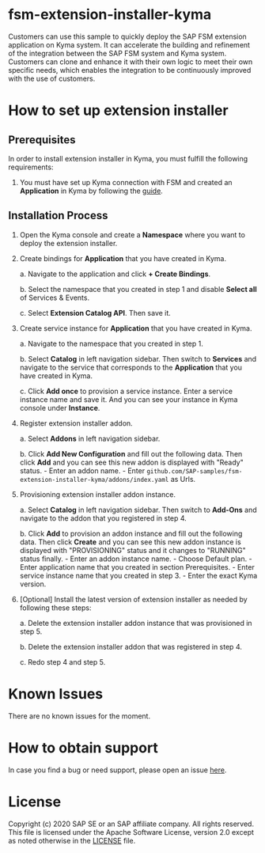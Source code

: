 # fsm-extension-installer-kyma

Customers can use this sample to quickly deploy the SAP FSM extension application on Kyma system. It can accelerate the building and refinement of the integration between the SAP FSM system and Kyma system. Customers can clone and enhance it with their own logic to meet their own specific needs, which enables the integration to be continuously improved with the use of customers.

# How to set up extension installer
## Prerequisites
In order to install extension installer in Kyma, you must fulfill the following requirements:

1. You must have set up Kyma connection with FSM and created an **Application** in Kyma by following the [guide](https://docs.coresystems.net/extensions-ui-plugins/cloud-platform-extension-factory-integration.html).

## Installation Process
1. Open the Kyma console and create a **Namespace** where you want to deploy the extension installer.
2. Create bindings for **Application** that you have created in Kyma.

    a. Navigate to the application and click **+ Create Bindings**.

    b. Select the namespace that you created in step 1 and disable **Select all** of Services & Events.

    c. Select **Extension Catalog API**. Then save it.
3. Create service instance for **Application** that you have created in Kyma.
   
    a. Navigate to the namespace that you created in step 1.

    b. Select **Catalog** in left navigation sidebar. Then switch to **Services** and navigate to the service that corresponds to the **Application** that you have created in Kyma.

    c. Click **Add once** to provision a service instance. Enter a service instance name and save it. And you can see your instance in Kyma console under **Instance**.
4. Register extension installer addon.
   
    a. Select **Addons** in left navigation sidebar.

    b. Click **Add New Configuration** and fill out the following data. Then click **Add** and you can see this new addon is displayed with "Ready" status.
       - Enter an addon name.
       - Enter `github.com/SAP-samples/fsm-extension-installer-kyma/addons/index.yaml` as Urls.
5. Provisioning extension installer addon instance.

    a. Select **Catalog** in left navigation sidebar. Then switch to **Add-Ons** and navigate to the addon that you registered in step 4.
    
    b. Click **Add** to provision an addon instance and fill out the following data. Then click **Create** and you can see this new addon instance is displayed with "PROVISIONING" status and it changes to "RUNNING" status finally.
       - Enter an addon instance name.
       - Choose Default plan.
       - Enter application name that you created in section Prerequisites.
       - Enter service instance name that you created in step 3.
       - Enter the exact Kyma version.

6. [Optional] Install the latest version of extension installer as needed by following these steps:

    a. Delete the extension installer addon instance that was provisioned in step 5.

    b. Delete the extension installer addon that was registered in step 4.

    c. Redo step 4 and step 5.

# Known Issues
There are no known issues for the moment.

# How to obtain support
In case you find a bug or need support, please open an issue [here](https://github.com/SAP-samples/fsm-extension-installer-kyma/issues/new).

# License
Copyright (c) 2020 SAP SE or an SAP affiliate company. All rights reserved. This file is licensed under the Apache Software License, version 2.0 except as noted otherwise in the [LICENSE](./LICENSE) file.
